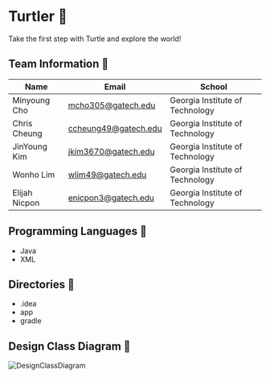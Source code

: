 # Turtler :turtle:
Take the first step with Turtle and explore the world!

## Team Information :turtle:
| Name         | Email                 | School                           |
| --------------| -------------------- |----------------------------------|
| Minyoung Cho  | mcho305@gatech.edu   | Georgia Institute of Technology  |
| Chris Cheung  | ccheung49@gatech.edu | Georgia Institute of Technology  |
| JinYoung Kim  | jkim3670@gatech.edu  | Georgia Institute of Technology  |
| Wonho Lim     | wlim49@gatech.edu    | Georgia Institute of Technology  |
| Elijah Nicpon | enicpon3@gatech.edu  | Georgia Institute of Technology  |

## Programming Languages :turtle:
* Java
* XML

## Directories :turtle:
* .idea
* app
* gradle

## Design Class Diagram :turtle:
![DesignClassDiagram](https://github.gatech.edu/storage/user/70118/files/4a47c66e-d23d-4a84-bc3d-590b3c3b3057)
